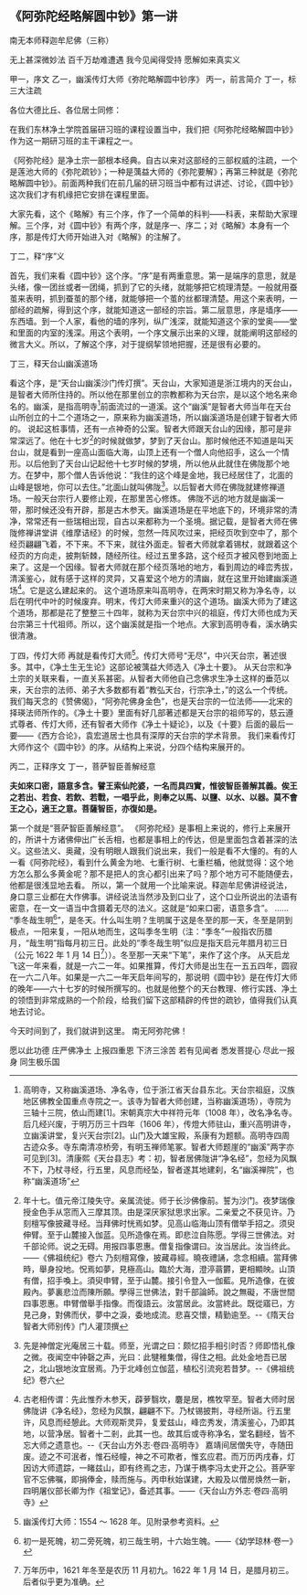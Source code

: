 ## 《阿弥陀经略解圆中钞》第一讲

南无本师释迦牟尼佛（三称）

无上甚深微妙法
百千万劫难遭遇
我今见闻得受持
愿解如来真实义

甲一，序文
乙一，幽溪传灯大师《弥陀略解圆中钞序》
丙一，前言简介
丁一，标三大注疏

各位大德比丘、各位居士同修：

在我们东林净土学院首届研习班的课程设置当中，我们把《阿弥陀经略解圆中钞》作为这一期研习班的主干课程之一。

《阿弥陀经》是净土宗一部根本经典。自古以来对这部经的三部权威的注疏，一个是莲池大师的《弥陀疏钞》；一种是蕅益大师的《弥陀要解》；再第三种就是《弥陀略解圆中钞》。前面两种我们在前几届的研习班当中都有过讲述、讨论，《圆中钞》这次我们才有机缘把它安排在课程里面。

大家先看，这个《略解》有三个序，作了一个简单的科判——科表，来帮助大家理解。三个序，对《圆中钞》有两个序，就是序一、序二；对《略解》本身有一个序，那是传灯大师开始进入对《略解》的注解了。

丁二，释“序”义

首先，我们来看《圆中钞》这个序。“序”是有两重意思。第一是端序的意思，就是头绪，像一团丝或者一团绳，抓到了它的头绪，就能够把它梳理清楚。一般就用蚕茧来表明，抓到蚕茧的那个绪，就能够把一个茧的丝都理清楚。用这个来表明，一部经的疏解，得到这个序，就能知道这一部经的宗旨。第二层意思，序是墙序——东西墙。到一个人家，看他的墙的序列，纵广浅深，就能知道这个家的堂奥——堂和里面的内室的浅深。用这个表明，一个序文展示出来的义理，就能阐明这部经的微言大义。所以，了解这个序，对于提纲挈领地把握，还是很有必要的。

丁三，释天台山幽溪道场

看这个序，是“天台山幽溪沙门传灯撰”。天台山，大家知道是浙江境内的天台山，是智者大师所住持的。所以他在那里创立的宗教都称为天台宗，是以这个地名来命名的。幽溪，是指高明寺[^1]前面流过的一道溪。这个“幽溪”是智者大师当年在天台山所创立的十二个道场之一，原来称为幽溪道场，所以幽溪道场是创建于智者大师的。
说起这桩事情，还有一点神奇的公案。智者大师跟天台山的因缘，那可是非常深远了。他在十七岁[^2]的时候就做梦，梦到了天台山。那时候他还不知道是叫天台山，就是看到一座高山面临大海，山顶上还有一个僧人向他招手，这么一个情形。以后他到了天台山记起他十七岁时候的梦境，所以他从此就住在佛陇那个地方。在梦中，那个僧人告诉他说：“我住的这个峰是金地，我已经居住了，北面的山峰是银地，你可以去住。”北面山就叫佛陇[^3]。以后智者大师在佛陇就建修禅道场。一般天台宗行人要修止观，在那里苦心修炼。
佛陇不远的地方就是幽溪一带，那时候还没有开辟，那是古木参天。幽溪道场是在平地底下的，环境非常的清净，常常还有一些瑞相出现，自古以来都称为一个圣境。据记载，是智者大师在佛陇修禅讲堂讲《维摩诘经》的时候，忽然一阵风吹过来，把经页吹到空中了，那个经页翩翩飞着，不下来。不下来，就往外面走。智者大师就拿着锡杖，就跟着这个经页的方向走，披荆斩棘，随经所往。经过五里多路，这个经页才被风卷到地面上来了。这是一个因缘。智者大师就在那个经页落地的地方，看到周边的峰峦秀拔，清溪鉴心，就有感于这样的灵异，又喜爱这个地方的清幽，就在这里开始建幽溪道场[^4]。它是这么建起来的。
这个道场原来叫高明寺，在两宋时期又称为净名寺，以后在明代中叶的时候废弃。明末，传灯大师来重兴的这个道场。幽溪大师为了建这个道场，那都是花了整整三十四年，就称为天台宗中兴的祖庭，传灯大师也成为天台宗第三十代祖师。所以，这个幽溪就是指一个地点。大家到高明寺看，溪水确实很清澈。

丁四，传灯大师
再就是看传灯大师[^5]。传灯大师号“无尽”，中兴天台宗，著述很多。其中，《净土生无生论》这部论被蕅益大师选入《净土十要》。
从天台宗和净土宗的关联来看，一直关系甚密。从智者大师他自己念佛求生净土这样的垂范以来，天台宗的法师、弟子大多数都有着“教弘天台，行宗净土，”的这么一个传统。我们每天念的《赞佛偈》，“阿弥陀佛身金色”，也是天台宗的一位法师——北宋的择瑛法师所作的。《净土十要》里面有好几部著述都是天台宗的祖师写的，慈云遵式尊者、传灯大师，还有智者大师作《净土十疑论》，以及《十要》后面的最后一要——《西方合论》，袁宏道居士也具有深厚的天台宗的学术背景。
我们来看传灯大师作这个《圆中钞》的序。从结构上来说，分四个结构来展开的。

丙二，正释序文
丁一，菩萨智臣善解经意

**夫如來口密，語意多含。譬王索仙陀婆，一名而具四實，惟彼智臣善解其義。俟王之若出、若食、若飲、若戰，一唱乎此，則奉之以馬、以鹽、以水、以器。莫不會王之心，適王之意。菩薩智臣，亦復如是。**

第一个就是“菩萨智臣善解经意”。 《阿弥陀经》是事相上来说的，修行上来展开的，所讲十方诸佛伸出广长舌相，也都是事相上的传达，但是里面包含着甚深的法义。这些法义、奥藏，没有明眼人跟我们说出来，我们一般是看不大懂的。有的人一看《阿弥陀经》，看到什么黄金为地、七重行树、七重栏楯，他就觉得：这个地方怎么那么多黄金呢？那不是把人的贪心都引出来了吗？那个地方可不能随便去，他都是很浅显地去看。
所以，第一个就用一个比喻来说。释迦牟尼佛讲经说法，身口意三业都在大作佛事。讲经说法当然涉及到口业了，这个口业所说出的法语有密意，在一文一语当中含摄着无尽的法义。这就是“如来口密，语意多含”。
......
“季冬哉生明[^19]”，是冬天。什么叫生明？生明属于这是冬至的那一天，冬至是阴到极点，一阳来复，一阳从地而生，这叫季冬生明（注：“季冬”一般指农历腊月，“哉生明”指每月初三日。此处的“季冬哉生明”似应是指天启元年腊月初三日（公元 1622 年 1 月 14 日[^20]））。冬至那一天来“下笔”，来作了这个序。
从天启龙飞这一年来看，就是一六二一年。如果推算，传灯大师是出生在一五五四年，圆寂在一六二八年。如果是一六二一年天启年间写的，那说明《圆中钞》是在传灯大师的晚年——六十七岁的时候所撰写的。也就是他整个的天台教理、修行实践、净土的领悟到非常成熟的一个阶段，给我们留下这部精辟的传世的疏钞，值得我们认真地去讨论。

今天时间到了，我们就讲到这里。
南无阿弥陀佛！

愿以此功德 庄严佛净土
上报四重恩 下济三涂苦
若有见闻者 悉发菩提心
尽此一报身 同生极乐国

[^1]: 高明寺，又称幽溪道场、净名寺，位于浙江省天台县东北。天台宗祖庭，汉族地区佛教全国重点寺院之一。该寺为智者大师创建，当称幽溪道场），寺院为三轴十三院，依山而建[1]。宋朝真宗大中祥符元年（1008 年），改名净名寺。后几经兴废，于明万历三十四年（1606 年），传燈大师驻山，重兴高明讲寺，立幽溪讲堂，复兴天台宗[2]。山门及大雄宝殿，系康有为题额。高明寺四周古迹众多。寺东南清凉桥旁，有明玉禅师笔冢。智者大师题崖的“幽溪”两字亦可见到[3]。清康熙《天台县志》考：初，智者居佛陇讲“净名经”，忽经为风飘不下，乃杖寻经，行五里，风息而经坠，智者遂其地建刹，名“幽溪禅院”，也称“幽溪道场”
[^2]:
    年十七。值元帝江陵失守。亲属流徙。师于长沙佛像前。誓为沙门。夜梦瑞像授金色手从窓而入三摩其顶。由是深厌家狱思求出家。二亲爱之不获见许。乃刻檀写像披藏寻经。当拜佛时恍焉如梦。见高山临海山顶有僧举手招之。须臾伸臂。至于山麓接入伽蓝。见所造像在焉。即悲泣自陈愿。学得三世佛法。对千部论师。说之无碍。用报四事恩惠。僧复指像谓曰。汝当居此。汝当终此。——《佛祖统纪》卷六
    乃刻檀寫像，披藏尋經。曉夜禮誦，念念相續。當拜佛時，舉身投地。怳焉如夢，見極高山。臨於大海，澄渟蓊欝，更相顯映。山頂有僧，招手喚上。須臾申臂，至于山麓。接引令登入一伽藍。見所造像，在彼殿內。夢裏悲泣而陳所願。學得三世佛法，對千部論師。說之無礙，不唐世間四事恩惠。申臂僧舉手指像。而復語云。汝當居此。汝當終此。既從寤已，方見己身，對佛而伏，夢中之淚，委地成流。悲喜交懷，精勤逾至。--《隋天台智者大师别传》门人灌顶撰

[^3]: 先是神僧定光庵居三十载。师至，光谓之曰：颇忆招手相引时否？师即悟礼像之微。夜闻空中钟磬之声，光曰：此犍稚集僧，得住之相。此处金地吾已居之，北山银地汝宜居焉。乃于北峰创立伽蓝，植松引流宛若昔梦。--《佛祖统纪》卷六
[^4]:
    古老相传谓：先此惟乔木参天，薜萝翳坎，麏是居，樵牧罕至。智者大师时居佛陇讲《净名经》，忽经为风飘，翩翩不下。乃杖锡披荆，寻经所诣。行五里许，风息而经憩此。大师观斯灵异，复爱兹山，峰峦秀发，清溪鉴心，乃即其地，以营净居。智者十二剎，此其一也。故其后或寺称净名，堂名翻经，皆不忘大师之遗意也。--《天台山方外志·卷四·高明寺》
    嘉靖间居僧失守，寺随田废。迹之不可泯者，惟石经幢，神之不可欺者，惟玄应君。而万历丙戌春，灯因访大师遗踪，一睹兹山，即有终焉之志，乃谋于檇李冯太史开之公。菩萨宰官不忘佛嘱，即捐俸金，赎而施与。丙申秋始谋建，大殿及以僧房焕然一新，四明屠仪部长卿为作《祖堂记》，备述其事。——《天台山方外志·卷四·高明寺》

[^5]: 幽溪传灯大师：1554 ～ 1628 年。见附录参考资料。
[^19]: 初一是死魄，初二旁死魄，初三哉生明，十六始生魄。——《幼学琼林·卷一》
[^20]: 万年历中，1621 年冬至是农历 11 月初九。1622 年 1 月 14 日，是腊月初三。后者似乎更为准确。
